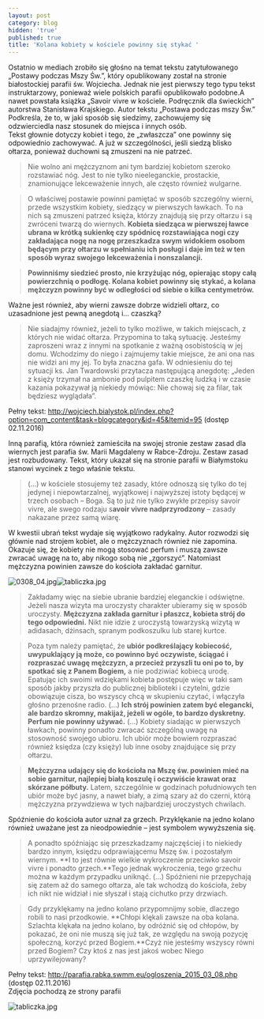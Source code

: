 ```yaml
---
layout: post
category: blog
hidden: 'true'
published: true
title: 'Kolana kobiety w kościele powinny się stykać '
---
```

Ostatnio w mediach zrobiło się głośno na temat tekstu zatytułowanego „Postawy podczas Mszy Św.”, który opublikowany został na stronie białostockiej parafii św. Wojciecha. Jednak nie jest pierwszy tego typu tekst instruktarzowy, ponieważ wiele polskich parafii opublikowało podobne.<!--more-->A nawet powstała książka „Savoir vivre w kościele. Podręcznik dla świeckich” autorstwa Stanisława Krajskiego.
Autor tekstu „Postawa podczas mszy Św.” Podkreśla, że to, w jaki sposób się siedzimy, zachowujemy się odzwierciedla nasz stosunek do miejsca i innych osób.    
Tekst głownie dotyczy kobiet i tego, że „zwłaszcza” one powinny się odpowiednio zachowywać. A już w szczególności, jeśli siedzą blisko ołtarza, ponieważ duchowni są zmuszeni na nie patrzeć.     

> Nie wolno ani mężczyznom ani tym bardziej kobietom szeroko rozstawiać nóg. Jest to nie tylko nieeleganckie, prostackie, znamionujące lekceważenie innych, ale często również wulgarne.     

> O właściwej postawie powinni pamiętać w sposób szczególny wierni, przede wszystkim kobiety, siedzący w pierwszych ławkach. To na nich są zmuszeni patrzeć księża, którzy znajdują się przy ołtarzu i są zwróceni twarzą do wiernych. **Kobieta siedząca w pierwszej ławce ubrana w krótką sukienkę czy spódnicę rozstawiająca nogi czy zakładająca nogę na nogę przeszkadza swym widokiem osobom będącym przy ołtarzu w spełnianiu ich posługi i daje im też w ten sposób wyraz swojego lekceważenia i nonszalancji.**  

> **Powinniśmy siedzieć prosto, nie krzyżując nóg, opierając stopy całą powierzchnią o podłogę. Kolana kobiet powinny się stykać, a kolana mężczyzn powinny być w odległości od siebie o kilka centymetrów.**

Ważne jest również, aby wierni zawsze dobrze widzieli ołtarz, co uzasadnione jest pewną anegdotą i... czaszką?   

> Nie siadajmy również, jeżeli to tylko możliwe, w takich miejscach, z których nie widać ołtarza. Przypomina to taką sytuację. Jesteśmy zaproszeni wraz z innymi na spotkanie z ważną osobistością w jej domu. Wchodzimy do niego i zajmujemy takie miejsce, że ani ona nas nie widzi ani my jej. To była znaczna gafa. W odniesieniu do tej sytuacji ks. Jan Twardowski przytacza następującą anegdotę: „Jeden z księży trzymał na ambonie pod pulpitem czaszkę ludzką i w czasie kazania pokazywał ją niekiedy mówiąc: Nie chowaj się za filar, tak będziesz wyglądała”.    

Pełny tekst: http://wojciech.bialystok.pl/index.php?option=com_content&task=blogcategory&id=45&Itemid=95 (dostęp 02.11.2016)   

Inną parafią, która również zamieściła na swojej stronie zestaw zasad dla wiernych jest parafia św. Marii Magdaleny w Rabce-Zdroju. Zestaw zasad jest rozbudowany. Tekst, który ukazał się na stronie parafii w Białymstoku stanowi wycinek z tego właśnie tekstu.     

> (…) w kościele stosujemy też zasady, które odnoszą się tylko do tej jedynej i niepowtarzalnej, wyjątkowej i najwyższej istoty będącej w trzech osobach – Boga. Są to już nie tylko zwykłe przepisy savoir vivre, ale swego rodzaju s**avoir vivre nadprzyrodzony** – zasady nakazane przez samą wiarę.    

W kwestii ubrań tekst wydaje się wyjątkowo radykalny. Autor rozwodzi się głównie nad strojem kobiet, ale o mężczyznach również nie zapomina. Okazuje się, że kobiety nie mogą stosować perfum i muszą zawsze zwracać uwagę na to, aby nikogo sobą nie „zgorszyć”. Natomiast mężczyzna powinien zawsze do kościoła zakładać garnitur.    

![0308_04.jpg]({{site.baseurl}}/img/0308_04.jpg)![tabliczka.jpg]({{site.baseurl}}/img/tabliczka.jpg)


> Zakładamy więc na siebie ubranie bardziej eleganckie i odświętne. Jeżeli nasza wizyta ma uroczysty charakter ubieramy się w sposób uroczysty. **Mężczyzna zakłada garnitur i płaszcz, kobieta strój do tego odpowiedni.** Nikt nie idzie z uroczystą towarzyską wizytą w adidasach, dżinsach, spranym podkoszulku lub starej kurtce.  

> Poza tym należy pamiętać, że **ubiór podkreślający kobiecość, uwypuklający ją może, co powinno być oczywiste, ściągać i rozpraszać uwagę mężczyzn, a przecież przyszli tu oni po to, by spotkać się z Panem Bogiem,** a nie podziwiać kobiecą urodę. Epatując ich swoimi wdziękami kobieta postępuje więc w taki sam sposób jakby przyszła do publicznej biblioteki i czytelni, gdzie obowiązuje cisza, bo wszyscy chcą w skupieniu czytać, i włączyła głośno przenośne radio. (…) **Ich strój powinien zatem być elegancki, ale bardzo skromny, makijaż, jeżeli w ogóle, to bardzo dyskretny. Perfum nie powinny używać.** (…) Kobiety siadając w pierwszych ławkach, powinny ponadto zwracać szczególną uwagę na stosowność swojego ubioru. Ich ubiór może bowiem rozpraszać również księdza (czy księży) lub inne osoby znajdujące się przy ołtarzu.

> **Mężczyzna udający się do kościoła na Mszę św. powinien mieć na sobie garnitur, najlepiej białą koszulę i oczywiście krawat oraz skórzane półbuty.** Latem, szczególnie w godzinach południowych ten ubiór może być jasny, a nawet biały, a zimą szary aż do czerni, którą mężczyzna przywdziewa w tych najbardziej uroczystych chwilach.    

Spóźnienie do kościoła autor uznał za grzech. Przyklękanie na jedno kolano również uważane jest za nieodpowiednie – jest symbolem wywyższenia się.   

> A ponadto spóźniając się przeszkadzamy najczęściej i to niekiedy bardzo innym, księdzu odprawiającemu Mszę św. i pozostałym wiernym. **I to jest równie wielkie wykroczenie przeciwko savoir vivre i ponadto grzech.**Tego jednak wykroczenia, tego grzechu można w każdym przypadku uniknąć. (…) Spóźnieni nie przepychają się zatem aż do samego ołtarza, ale tak wchodzą do kościoła, żeby ich nikt nie widział i nie słyszał i stają cichutko przy drzwiach.   

> Gdy przyklękamy na jedno kolano przypomnijmy sobie, dlaczego robili to nasi przodkowie. **Chłopi klękali zawsze na oba kolana. Szlachta klękała na jedno kolano, by odróżnić się od chłopów, by pokazać, że oni nie muszą się już tak, ze względu na swoją pozycję społeczną, korzyć przed Bogiem.**Czyż nie jesteśmy wszyscy równi przed Bogiem? Czy ktoś z nas jest jakoś wobec Niego uprzywilejowany? 

Pełny tekst: http://parafia.rabka.swmm.eu/ogloszenia_2015_03_08.php (dostęp 02.11.2016)    
Zdjęcia pochodzą ze strony parafii

![tabliczka.jpg]({{site.baseurl}}/img/tabliczka.jpg)
